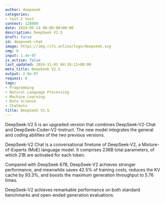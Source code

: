 ```yaml
---
author: deepseek
categories:
- text 2 text
context: 128000
date: 2024-05-14 00:00:00+00:00
description: DeepSeek V2.5
draft: false
id: deepseek-chat
image: https://img.rifx.online/logo/deepseek.svg
img: 0
input: 1.4e-07
is_active: false
last_updated: 2024-11-01 04:19:11+00:00
meta_title: DeepSeek V2.5
output: 2.8e-07
request: 0
tags:
- Programming
- Natural Language Processing
- Machine Learning
- Data Science
- Chatbots
title: DeepSeek V2.5
---
```







DeepSeek-V2.5 is an upgraded version that combines DeepSeek-V2-Chat and DeepSeek-Coder-V2-Instruct. The new model integrates the general and coding abilities of the two previous versions.

DeepSeek-V2 Chat is a conversational finetune of DeepSeek-V2, a Mixture-of-Experts (MoE) language model. It comprises 236B total parameters, of which 21B are activated for each token.

Compared with DeepSeek 67B, DeepSeek-V2 achieves stronger performance, and meanwhile saves 42.5% of training costs, reduces the KV cache by 93.3%, and boosts the maximum generation throughput to 5.76 times.

DeepSeek-V2 achieves remarkable performance on both standard benchmarks and open-ended generation evaluations.

